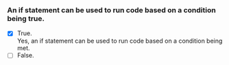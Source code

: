 ### An if statement can be used to run code based on a condition being true.

- [x] True. <br>
      Yes, an if statement can be used to run code based on a condition being met.
- [ ] False.

